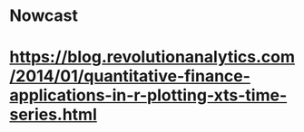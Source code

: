 # Nowcast
# https://blog.revolutionanalytics.com/2014/01/quantitative-finance-applications-in-r-plotting-xts-time-series.html
